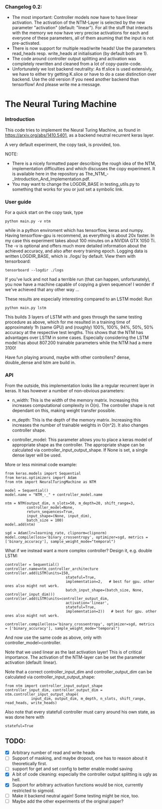 ### Changelog 0.2:
* The most important: Controller models now have to have linear activation. The activation of the NTM-Layer is selected
  by the new parameter "activation" (default: "linear"). For all the stuff that interacts with the memory we now have very precise
  activations for each and everyone of these parameters, all of them asuming that the input is not pre-activated. 
* There is now support for multiple read/write heads! Use the parameters read_heads resp. write_heads at initialisation
  (by default both are 1).
* The code around controller output splitting and activation was completely rewritten and cleaned from a lot of
  copy-paste-code.
* Unfortunately we lost backend neutrality: As tf.slice is used extensivly, we have to either try getting K.slice or
  have to do a case distinction over backend. Use the old version if you need another backend than tensorflow! And
  please write me a message.

# The Neural Turing Machine
### Introduction
This code tries to implement the Neural Turing Machine, as found in 
https://arxiv.org/abs/1410.5401, as a backend neutral recurrent keras layer.

A very default experiment, the copy task, is provided, too.

NOTE:
* There is a nicely formatted paper describing the rough idea of the NTM, implementation difficulties and which discusses the
  copy experiment. It is available here in the repository as The_NTM_-_Introduction_And_Implementation.pdf. 
* You may want to change the LOGDIR_BASE in testing_utils.py to something that works for you or just set a symbolic
  link.


### User guide
For a quick start on the copy task, type 

    python main.py -v ntm

while in a python enviroment which has tensorflow, keras and numpy.
Having tensorflow-gpu is recommend, as everything is about 20x faster.
In my case this experiment takes about 100 minutes on a NVIDIA GTX 1050 Ti.
The -v is optional and offers much more detailed information about the achieved accuracy, and also after every training
epoch.
Logging data is written LOGDIR_BASE, which is ./logs/ by default. View them with tensorboard:

    tensorboard --logdir ./logs

If you've luck and not had a terrible run (that can happen, unfortunately), you now have a machine capable of copying a
given sequence! I wonder if we've achieved that any other way ...

These results are especially interesting compared to an LSTM model: Run

    python main.py lstm

This builds 3 layers of LSTM with and goes through the same testing procedure
as above, which for me resulted in a training time of approximately 1h (same GPU) and 
(roughly) 100%, 100%, 94%, 50%, 50% accuracy at the respective test lengths.
This shows that the NTM has advantages over LSTM in some cases. Especially considering the LSTM model has about 807.200
trainable parameters while the NTM had a mere 3100! 

Have fun playing around, maybe with other controllers? dense, double_dense and lstm are build in.


### API
From the outside, this implementation looks like a regular recurrent layer in keras.
It has however a number of non-obvious parameters:

*  n_width: This is the width of the memory matrix. Increasing this increases computational complexity in O(n). The
   controller shape is not dependant on this, making weight transfer possible.

*  m_depth: This is the depth of the memory matrix. Increasing this increases the number of trainable weights in O(n^2). It also changes controller shape. 

*  controller_model: This parameter allows you to place a keras model of appropriate shape as the controller. The
appropriate shape can be calculated via controller_input_output_shape. If None is set, a single dense layer will be
used. 

More or less minimal code example:

    from keras.models import Sequential
    from keras.optimizers import Adam
    from ntm import NeuralTuringMachine as NTM

    model = Sequential()
    model.name = "NTM_-_" + controller_model.name

    ntm = NTM(output_dim, n_slots=50, m_depth=20, shift_range=3,
              controller_model=None,
              return_sequences=True,
              input_shape=(None, input_dim), 
              batch_size = 100)
    model.add(ntm)

    sgd = Adam(lr=learning_rate, clipnorm=clipnorm)
    model.compile(loss='binary_crossentropy', optimizer=sgd, metrics = ['binary_accuracy'], sample_weight_mode="temporal")

What if we instead want a more complex controller? Design it, e.g. double LSTM:

    controller = Sequential()
    controller.name=ntm_controller_architecture
    controller.add(LSTM(units=150,
                                stateful=True,
                                implementation=2,   # best for gpu. other ones also might not work.
                                batch_input_shape=(batch_size, None, controller_input_dim)))
    controller.add(LSTM(units=controller_output_dim,
                                activation='linear',
                                stateful=True,
                                implementation=2))   # best for gpu. other ones also might not work.

    controller.compile(loss='binary_crossentropy', optimizer=sgd, metrics = ['binary_accuracy'], sample_weight_mode="temporal")

And now use the same code as above, only with controller_model=controller.

Note that we used linear as the last activation layer! This is of critical importance.
The activation of the NTM-layer can be set the parameter activation (default: linear).

Note that a correct controller_input_dim and controller_output_dim can be calculated via controller_input_output_shape:

    from ntm import controller_input_output_shape
    controller_input_dim, controller_output_dim = ntm.controller_input_output_shape(
                input_dim, output_dim, m_depth, n_slots, shift_range, read_heads, write_heads) 


Also note that every statefull controller must carry around his own state, as was done here with 

    stateful=True





## TODO:
- [x] Arbitrary number of read and write heads
- [ ] Support of masking, and maybe dropout, one has to reason about it theoretically first.
- [ ] support for get and set config to better enable model saving
- [x] A bit of code cleaning: especially the controller output splitting is ugly as hell.
- [x] Support for arbitrary activation functions would be nice, currently restricted to sigmoid.
- [ ] Make it backend neutral again! Some testing might be nice, too. 
- [ ] Maybe add the other experiments of the original paper?

